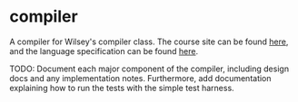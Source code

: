 # compiler

A compiler for Wilsey's compiler class. The course site can be found [here](http://www.ece.uc.edu/~paw/classes/eecs6083/),
and the language specification can be found [here](./projectLanguage.pdf).

TODO: Document each major component of the compiler, including design docs and any implementation notes. Furthermore,
add documentation explaining how to run the tests with the simple test harness.
